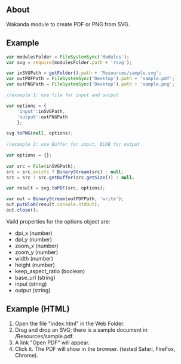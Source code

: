 About
-----
Wakanda module to create PDF or PNG from SVG.

Example
-------
```js
var modulesFolder = FileSystemSync('Modules');
var svg = require(modulesFolder.path + 'rsvg');

var inSVGPath = getFolder().path + 'Resources/sample.svg';
var outPDFPath = FileSystemSync('Desktop').path + 'sample.pdf';
var outPNGPath = FileSystemSync('Desktop').path + 'sample.png';

//example 1: use file for input and output

var options = {
	'input':inSVGPath,	
	'output':outPNGPath
	};

svg.toPNG(null, options);
	
//example 2: use Buffer for input, BLOB for output

var options = {};
		
var src = File(inSVGPath);
src = src.exists ? BinaryStream(src) : null;
src = src ? src.getBuffer(src.getSize()) : null;

var result = svg.toPDF(src, options);

var out = BinaryStream(outPDFPath, 'write');
out.putBlob(result.console.stdOut);
out.close();
```

Vaild properties for the options object are:

* dpi_x (number)
* dpi_y (number)
* zoom_x (number)
* zoom_y (number)
* width (number)
* height (number)
* keep_aspect_ratio (boolean)
* base_url (string)
* input (string)
* output (string)

Example (HTML)
--------------
1. Open the file "index.html" in the Web Folder.
2. Drag and drop an SVG; there is a sample document in /Resources/sample.pdf.
3. A link "Open PDF" will appear.
4. Click it. The PDF will show in the browser. (tested Safari, FireFox, Chrome).
